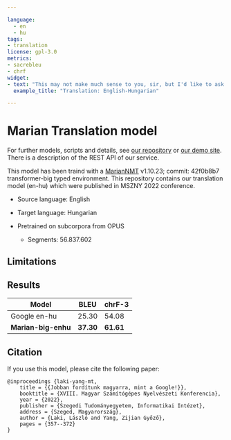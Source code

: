 ```yaml
---

language: 
  - en
  - hu
tags:
- translation
license: gpl-3.0
metrics:
- sacrebleu
- chrf
widget:
- text: "This may not make much sense to you, sir, but I'd like to ask your permission to date your daughter."
  example_title: "Translation: English-Hungarian"

---
```


# Marian Translation model

For further models, scripts and details, see [our repository](https://github.com/nytud/machine-translation) or [our demo site](https://juniper.nytud.hu/demo/nlp). There is a description of the REST API of our service.

This model has been traind with a [MarianNMT](https://github.com/marian-nmt/marian-dev) v1.10.23; commit: 42f0b8b7 transformer-big typed environment.
This repository contains our translation model (en-hu) which were published in MSZNY 2022 conference.


- Source language: English
- Target language: Hungarian

- Pretrained on subcorpora from OPUS
	- Segments: 56.837.602

## Limitations

## Results

| Model | BLEU | chrF-3 |
| ------------- | ------------- | ------------- |
| Google en-hu  | 25.30  | 54.08 |
| **Marian-big-enhu** | **37.30**  | **61.61** |

## Citation
If you use this model, please cite the following paper:
```
@inproceedings {laki-yang-mt,
    title = {{Jobban fordítunk magyarra, mint a Google!}},
	booktitle = {XVIII. Magyar Számítógépes Nyelvészeti Konferencia},
	year = {2022},
	publisher = {Szegedi Tudományegyetem, Informatikai Intézet},
	address = {Szeged, Magyarország},
	author = {Laki, László and Yang, Zijian Győző},
	pages = {357--372}
}

```
